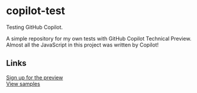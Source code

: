 # copilot-test
Testing GitHub Copilot.

A simple repository for my own tests with GitHub Copilot Technical Preview. Almost all the JavaScript in this project was written by Copilot!

## Links
[Sign up for the preview](https://copilot.github.com/)<br/>
[View samples](https://github.com/github/copilot-preview)
